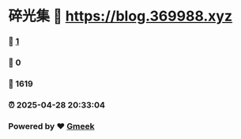 # 碎光集 :link: https://blog.369988.xyz 
### :page_facing_up: [1](https://blog.369988.xyz/tag.html) 
### :speech_balloon: 0 
### :hibiscus: 1619 
### :alarm_clock: 2025-04-28 20:33:04 
### Powered by :heart: [Gmeek](https://github.com/Meekdai/Gmeek)
